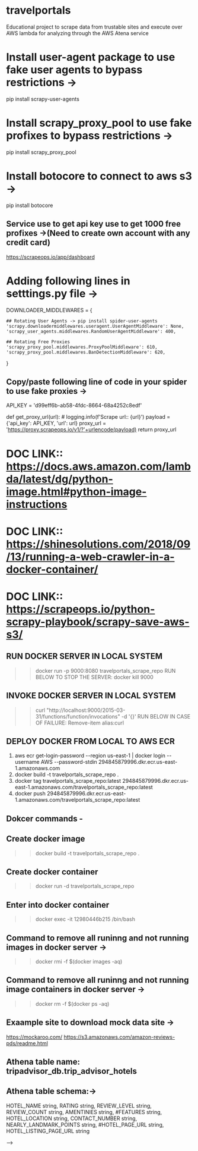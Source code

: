 # travelportals
Educational project to scrape data from trustable sites and execute over AWS lambda for analyzing through the AWS Atena service


# Install user-agent package to use fake user agents to bypass restrictions ->
pip install scrapy-user-agents

# Install  scrapy_proxy_pool to use fake profixes to bypass restrictions ->
pip install scrapy_proxy_pool

# Install botocore to connect to aws s3 ->
pip install botocore

## Service use to get api key use to get 1000 free profixes ->(Need to create own account with any credit card)
https://scrapeops.io/app/dashboard


# Adding following lines in setttings.py file ->
DOWNLOADER_MIDDLEWARES = {

    ## Rotating User Agents -> pip install spider-user-agents
    'scrapy.downloadermiddlewares.useragent.UserAgentMiddleware': None,
    'scrapy_user_agents.middlewares.RandomUserAgentMiddleware': 400,

    ## Rotating Free Proxies
    'scrapy_proxy_pool.middlewares.ProxyPoolMiddleware': 610,
    'scrapy_proxy_pool.middlewares.BanDetectionMiddleware': 620,
}

## Copy/paste following line of code in your spider to use fake proxies ->
API_KEY = 'd99eff6b-ab58-4fdc-8664-68a4252c8edf'

def get_proxy_url(url):
    # logging.info(f'Scrape url:: {url}')
    payload = {'api_key': API_KEY, 'url': url}
    proxy_url = 'https://proxy.scrapeops.io/v1/?'+urlencode(payload)
    return proxy_url


# DOC LINK:: https://docs.aws.amazon.com/lambda/latest/dg/python-image.html#python-image-instructions
# DOC LINK:: https://shinesolutions.com/2018/09/13/running-a-web-crawler-in-a-docker-container/
# DOC LINK:: https://scrapeops.io/python-scrapy-playbook/scrapy-save-aws-s3/


## RUN DOCKER SERVER IN LOCAL SYSTEM ##
 >> docker run -p 9000:8080 travelportals_scrape_repo
 RUN BELOW TO STOP THE SERVER:
 >> docker kill 9000

## INVOKE DOCKER SERVER IN LOCAL SYSTEM ##
 >> curl "http://localhost:9000/2015-03-31/functions/function/invocations" -d '{}'
 RUN BELOW IN CASE OF FAILURE:
 >> Remove-item alias:curl

## DEPLOY DOCKER FROM LOCAL TO AWS ECR ##
 1. aws ecr get-login-password --region us-east-1 | docker login --username AWS --password-stdin 294845879996.dkr.ecr.us-east-1.amazonaws.com
 2. docker build -t travelportals_scrape_repo .
 3. docker tag travelportals_scrape_repo:latest 294845879996.dkr.ecr.us-east-1.amazonaws.com/travelportals_scrape_repo:latest
 4. docker push 294845879996.dkr.ecr.us-east-1.amazonaws.com/travelportals_scrape_repo:latest

## Dokcer commands - ##
 ## Create docker image
   >> docker build -t travelportals_scrape_repo .
 ## Create docker container 
   >> docker run -d travelportals_scrape_repo
 ## Enter into docker container 
   >> docker exec -it 12980446b215  /bin/bash
 ## Command to remove all runinng and not running images in docker server ->
   >> docker rmi -f $(docker images -aq)
 ## Command to remove all runinng and not running image containers in docker server ->
   >> docker rm -f $(docker ps -aq)


## Exaample site to download mock data site ->
https://mockaroo.com/
https://s3.amazonaws.com/amazon-reviews-pds/readme.html

## Athena table name: tripadvisor_db.trip_advisor_hotels
## Athena table schema:->
HOTEL_NAME string, RATING string,  REVIEW_LEVEL string, REVIEW_COUNT string, AMENTINIES string, #FEATURES string,  HOTEL_LOCATION string, CONTACT_NUMBER string, NEARLY_LANDMARK_POINTS string, #HOTEL_PAGE_URL string, HOTEL_LISTING_PAGE_URL string

<!-- ssh-keygen -t rsa -b 4096 -C "sovan@dataengineeracademy.com" -->
<!-- git config --local user.name "sovan"
<!-- git config --local  user.email "sovan@dataengineeracademy.com" --> -->
<!-- git remote add origin git@github.com:deacademy/travelportals.git -->



